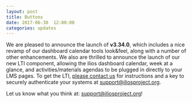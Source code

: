 ```yaml
---
layout: post
title: Buttons
date: 2017-06-30  12:00:00
categories: updates
---
```


We are pleased to announce the launch of __v3.34.0__, which includes a nice revamp of our dashboard calendar tools look&feel, along with a number of other enhancements. We also are thrilled to announce the launch of our new LTI component, allowing the ilios dashboard calendar, week at a glance, and activities/materials agendas to be plugged in directly to your LMS pages. To get the LTI, [please contact us](mailto:support@iliosproject.org?subject=LTIinfo) for instructions and a key to securely authenticate your systems at [support@iliosproject.org](mailto:support@iliosproject.org?subject=feedback).


Let us know what you think at:  [support@iliosproject.org](mailto:support@iliosproject.org?subject=feedback)!
